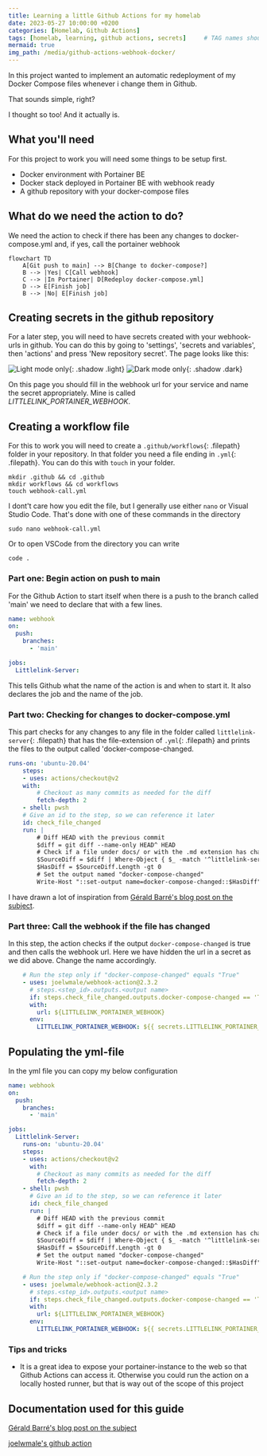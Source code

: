 ```yaml
---
title: Learning a little Github Actions for my homelab
date: 2023-05-27 10:00:00 +0200
categories: [Homelab, Github Actions]
tags: [homelab, learning, github actions, secrets]     # TAG names should always be lowercase
mermaid: true
img_path: /media/github-actions-webhook-docker/
---
```

In this project wanted to implement an automatic redeployment of my Docker Compose files whenever i change them in Github.

That sounds simple, right?

I thought so too! And it actually is.

## What you'll need
For this project to work you will need some things to be setup first.
* Docker environment with Portainer BE
* Docker stack deployed in Portainer BE with webhook ready
* A github repository with your docker-compose files

## What do we need the action to do?
We need the action to check if there has been any changes to docker-compose.yml and, if yes, call the portainer webhook

```mermaid
flowchart TD
    A[Git push to main] --> B[Change to docker-compose?]
    B --> |Yes| C[Call webhook]
    C --> |In Portainer| D[Redeploy docker-compose.yml]
    D --> E[Finish job]
    B --> |No| E[Finish job]
```

## Creating secrets in the github repository
For a later step, you will need to have secrets created with your webhook-urls in github. You can do this by going to 'settings', 'secrets and variables', then 'actions' and press 'New repository secret'. The page looks like this:

![Light mode only](secrets-light.png){: .shadow .light}
![Dark mode only](secrets-dark.png){: .shadow .dark}

On this page you should fill in the webhook url for your service and name the secret appropriately. Mine is called _LITTLELINK_PORTAINER_WEBHOOK_.

## Creating a workflow file
For this to work you will need to create a `.github/workflows`{: .filepath} folder in your repository. In that folder you need a file ending in `.yml`{: .filepath}. You can do this with `touch` in your folder.
```console
mkdir .github && cd .github
mkdir workflows && cd workflows
touch webhook-call.yml
```
I dont't care how you edit the file, but I generally use either `nano` or Visual Studio Code.
That's done with one of these commands in the directory
```console
sudo nano webhook-call.yml
```
Or to open VSCode from the directory you can write
```console
code .
```
### Part one: Begin action on push to main
For the Github Action to start itself when there is a push to the branch called 'main' we need to declare that with a few lines.
```yml
name: webhook
on:
  push:
    branches:
      - 'main'

jobs:
  Littlelink-Server:
```
This tells Github what the name of the action is and when to start it. It also declares the job and the name of the job.
### Part two: Checking for changes to docker-compose.yml
This part checks for any changes to any file in the folder called `littlelink-server`{: .filepath} that has the file-extension of `.yml`{: .filepath} and prints the files to the output called 'docker-compose-changed.
```yml
runs-on: 'ubuntu-20.04'
    steps:
    - uses: actions/checkout@v2
    with:
        # Checkout as many commits as needed for the diff
        fetch-depth: 2
    - shell: pwsh
    # Give an id to the step, so we can reference it later
    id: check_file_changed
    run: |
        # Diff HEAD with the previous commit
        $diff = git diff --name-only HEAD^ HEAD
        # Check if a file under docs/ or with the .md extension has changed (added, modified, deleted)
        $SourceDiff = $diff | Where-Object { $_ -match '^littlelink-server/' -and $_ -match '.yml$' }
        $HasDiff = $SourceDiff.Length -gt 0
        # Set the output named "docker-compose-changed"
        Write-Host "::set-output name=docker-compose-changed::$HasDiff"
```
I have drawn a lot of inspiration from [Gérald Barré's blog post on the subject](https://www.meziantou.net/executing-github-actions-jobs-or-steps-only-when-specific-files-change.htm).
### Part three: Call the webhook if the file has changed
In this step, the action checks if the output `docker-compose-changed` is true and then calls the webhook url. Here we have hidden the url in a secret as we did above. Change the name accordingly.
```yml
    # Run the step only if "docker-compose-changed" equals "True"
    - uses: joelwmale/webhook-action@2.3.2
      # steps.<step_id>.outputs.<output name>
      if: steps.check_file_changed.outputs.docker-compose-changed == 'True'
      with:
        url: ${LITTLELINK_PORTAINER_WEBHOOK}
      env:
        LITTLELINK_PORTAINER_WEBHOOK: ${{ secrets.LITTLELINK_PORTAINER_WEBHOOK }}
```

## Populating the yml-file
In the yml file you can copy my below configuration
```yml
name: webhook
on:
  push:
    branches:
      - 'main'

jobs:
  Littlelink-Server:
    runs-on: 'ubuntu-20.04'
    steps:
    - uses: actions/checkout@v2
      with:
        # Checkout as many commits as needed for the diff
        fetch-depth: 2
    - shell: pwsh
      # Give an id to the step, so we can reference it later
      id: check_file_changed
      run: |
        # Diff HEAD with the previous commit
        $diff = git diff --name-only HEAD^ HEAD
        # Check if a file under docs/ or with the .md extension has changed (added, modified, deleted)
        $SourceDiff = $diff | Where-Object { $_ -match '^littlelink-server/' -and $_ -match '.yml$' }
        $HasDiff = $SourceDiff.Length -gt 0
        # Set the output named "docker-compose-changed"
        Write-Host "::set-output name=docker-compose-changed::$HasDiff"

    # Run the step only if "docker-compose-changed" equals "True"
    - uses: joelwmale/webhook-action@2.3.2
      # steps.<step_id>.outputs.<output name>
      if: steps.check_file_changed.outputs.docker-compose-changed == 'True'
      with:
        url: ${LITTLELINK_PORTAINER_WEBHOOK}
      env:
        LITTLELINK_PORTAINER_WEBHOOK: ${{ secrets.LITTLELINK_PORTAINER_WEBHOOK }}
```
### Tips and tricks
* It is a great idea to expose your portainer-instance to the web so that Github Actions can access it. Otherwise you could run the action on a locally hosted runner, but that is way out of the scope of this project

## Documentation used for this guide
[Gérald Barré's blog post on the subject](https://www.meziantou.net/executing-github-actions-jobs-or-steps-only-when-specific-files-change.htm)

[joelwmale's github action](https://github.com/marketplace/actions/webhook-action)